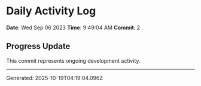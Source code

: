 # Daily Activity Log

**Date**: Wed Sep 06 2023
**Time**: 9:49:04 AM
**Commit**: 2

## Progress Update

This commit represents ongoing development activity.

---
Generated: 2025-10-19T04:19:04.096Z
